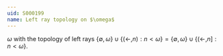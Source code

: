 ```yaml
---
uid: S000199
name: Left ray topology on $\omega$
---
```


$\omega$ with the topology of left rays
$\{\emptyset,\omega\}\cup\{(\leftarrow,n):n<\omega\} = \{\emptyset,\omega\}\cup\{(\leftarrow,n]:n<\omega\}$.
